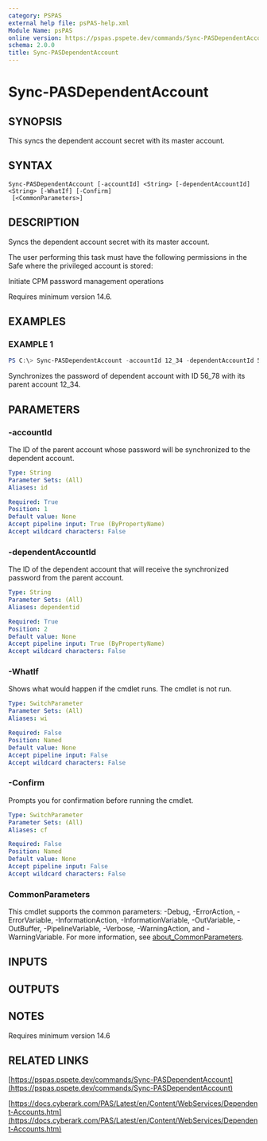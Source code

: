 ```yaml
---
category: PSPAS
external help file: psPAS-help.xml
Module Name: psPAS
online version: https://pspas.pspete.dev/commands/Sync-PASDependentAccount
schema: 2.0.0
title: Sync-PASDependentAccount
---
```


# Sync-PASDependentAccount

## SYNOPSIS

This syncs the dependent account secret with its master account.

## SYNTAX

```
Sync-PASDependentAccount [-accountId] <String> [-dependentAccountId] <String> [-WhatIf] [-Confirm]
 [<CommonParameters>]
```

## DESCRIPTION

Syncs the dependent account secret with its master account.

The user performing this task must have the following permissions in the Safe where the privileged account is stored:

Initiate CPM password management operations

Requires minimum version 14.6.

## EXAMPLES

### EXAMPLE 1

```powershell
PS C:\> Sync-PASDependentAccount -accountId 12_34 -dependentAccountId 56_78
```

Synchronizes the password of dependent account with ID 56_78 with its parent account 12_34.

## PARAMETERS

### -accountId

The ID of the parent account whose password will be synchronized to the dependent account.

```yaml
Type: String
Parameter Sets: (All)
Aliases: id

Required: True
Position: 1
Default value: None
Accept pipeline input: True (ByPropertyName)
Accept wildcard characters: False
```

### -dependentAccountId

The ID of the dependent account that will receive the synchronized password from the parent account.

```yaml
Type: String
Parameter Sets: (All)
Aliases: dependentid

Required: True
Position: 2
Default value: None
Accept pipeline input: True (ByPropertyName)
Accept wildcard characters: False
```

### -WhatIf

Shows what would happen if the cmdlet runs. The cmdlet is not run.

```yaml
Type: SwitchParameter
Parameter Sets: (All)
Aliases: wi

Required: False
Position: Named
Default value: None
Accept pipeline input: False
Accept wildcard characters: False
```

### -Confirm

Prompts you for confirmation before running the cmdlet.

```yaml
Type: SwitchParameter
Parameter Sets: (All)
Aliases: cf

Required: False
Position: Named
Default value: None
Accept pipeline input: False
Accept wildcard characters: False
```

### CommonParameters
This cmdlet supports the common parameters: -Debug, -ErrorAction, -ErrorVariable, -InformationAction, -InformationVariable, -OutVariable, -OutBuffer, -PipelineVariable, -Verbose, -WarningAction, and -WarningVariable. For more information, see [about_CommonParameters](http://go.microsoft.com/fwlink/?LinkID=113216).

## INPUTS

## OUTPUTS

## NOTES

Requires minimum version 14.6

## RELATED LINKS

[https://pspas.pspete.dev/commands/Sync-PASDependentAccount](https://pspas.pspete.dev/commands/Sync-PASDependentAccount)

[https://docs.cyberark.com/PAS/Latest/en/Content/WebServices/Dependent-Accounts.htm](https://docs.cyberark.com/PAS/Latest/en/Content/WebServices/Dependent-Accounts.htm)
